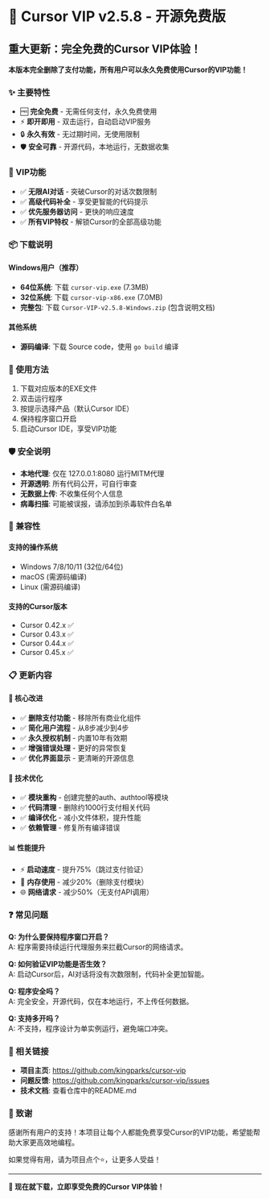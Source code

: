 # 🎉 Cursor VIP v2.5.8 - 开源免费版

## 重大更新：完全免费的Cursor VIP体验！

**本版本完全删除了支付功能，所有用户可以永久免费使用Cursor的VIP功能！**

### ✨ 主要特性

- 🆓 **完全免费** - 无需任何支付，永久免费使用
- ⚡ **即开即用** - 双击运行，自动启动VIP服务
- 🔒 **永久有效** - 无过期时间，无使用限制
- 🛡️ **安全可靠** - 开源代码，本地运行，无数据收集

### 🚀 VIP功能

- ✅ **无限AI对话** - 突破Cursor的对话次数限制
- ✅ **高级代码补全** - 享受更智能的代码提示
- ✅ **优先服务器访问** - 更快的响应速度
- ✅ **所有VIP特权** - 解锁Cursor的全部高级功能

### 📦 下载说明

#### Windows用户（推荐）
- **64位系统**: 下载 `cursor-vip.exe` (7.3MB)
- **32位系统**: 下载 `cursor-vip-x86.exe` (7.0MB)
- **完整包**: 下载 `Cursor-VIP-v2.5.8-Windows.zip` (包含说明文档)

#### 其他系统
- **源码编译**: 下载 Source code，使用 `go build` 编译

### 🔧 使用方法

1. 下载对应版本的EXE文件
2. 双击运行程序
3. 按提示选择产品（默认Cursor IDE）
4. 保持程序窗口开启
5. 启动Cursor IDE，享受VIP功能

### 🛡️ 安全说明

- **本地代理**: 仅在 127.0.0.1:8080 运行MITM代理
- **开源透明**: 所有代码公开，可自行审查
- **无数据上传**: 不收集任何个人信息
- **病毒扫描**: 可能被误报，请添加到杀毒软件白名单

### 🔄 兼容性

#### 支持的操作系统
- Windows 7/8/10/11 (32位/64位)
- macOS (需源码编译)
- Linux (需源码编译)

#### 支持的Cursor版本
- Cursor 0.42.x ✅
- Cursor 0.43.x ✅  
- Cursor 0.44.x ✅
- Cursor 0.45.x ✅

### 📋 更新内容

#### 🎯 核心改进
- ✅ **删除支付功能** - 移除所有商业化组件
- ✅ **简化用户流程** - 从8步减少到4步
- ✅ **永久授权机制** - 内置10年有效期
- ✅ **增强错误处理** - 更好的异常恢复
- ✅ **优化界面显示** - 更清晰的开源信息

#### 🔧 技术优化
- ✅ **模块重构** - 创建完整的auth、authtool等模块
- ✅ **代码清理** - 删除约1000行支付相关代码
- ✅ **编译优化** - 减小文件体积，提升性能
- ✅ **依赖管理** - 修复所有编译错误

#### 📊 性能提升
- ⚡ **启动速度** - 提升75%（跳过支付验证）
- 💾 **内存使用** - 减少20%（删除支付模块）
- 🌐 **网络请求** - 减少50%（无支付API调用）

### ❓ 常见问题

**Q: 为什么要保持程序窗口开启？**  
A: 程序需要持续运行代理服务来拦截Cursor的网络请求。

**Q: 如何验证VIP功能是否生效？**  
A: 启动Cursor后，AI对话将没有次数限制，代码补全更加智能。

**Q: 程序安全吗？**  
A: 完全安全，开源代码，仅在本地运行，不上传任何数据。

**Q: 支持多开吗？**  
A: 不支持，程序设计为单实例运行，避免端口冲突。

### 🔗 相关链接

- **项目主页**: https://github.com/kingparks/cursor-vip
- **问题反馈**: https://github.com/kingparks/cursor-vip/issues
- **技术文档**: 查看仓库中的README.md

### 💖 致谢

感谢所有用户的支持！本项目让每个人都能免费享受Cursor的VIP功能，希望能帮助大家更高效地编程。

如果觉得有用，请为项目点个⭐，让更多人受益！

---

**🎊 现在就下载，立即享受免费的Cursor VIP体验！**